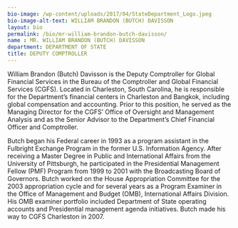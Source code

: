 ```yaml
---
bio-image: /wp-content/uploads/2017/04/StateDepartment_Logo.jpeg
bio-image-alt-text: WILLIAM BRANDON (BUTCH) DAVISSON
layout: bio
permalink: /bio/mr-william-brandon-butch-davisson/
name : MR. WILLIAM BRANDON (BUTCH) DAVISSON
department: DEPARTMENT OF STATE
title: DEPUTY COMPTROLLER
---
```


William Brandon (Butch) Davisson is the Deputy Comptroller for Global Financial Services in the Bureau of the Comptroller and Global Financial Services (CGFS). Located in Charleston, South Carolina, he is responsible for the Department’s financial centers in Charleston and Bangkok, including global compensation and accounting. Prior to this position, he served as the Managing Director for the CGFS’ Office of Oversight and Management Analysis and as the Senior Advisor to the Department’s Chief Financial Officer and Comptroller.

Butch began his Federal career in 1993 as a program assistant in the Fulbright Exchange Program in the former U.S. Information Agency. After receiving a Master Degree in Public and International Affairs from the University of Pittsburgh, he participated in the Presidential Management Fellow (PMF) Program from 1999 to 2001 with the Broadcasting Board of Governors. Butch worked on the House Appropriation Committee for the 2003 appropriation cycle and for several years as a Program Examiner in the Office of Management and Budget (OMB), International Affairs Division. His OMB examiner portfolio included Department of State operating accounts and Presidential management agenda initiatives. Butch made his way to CGFS Charleston in 2007.